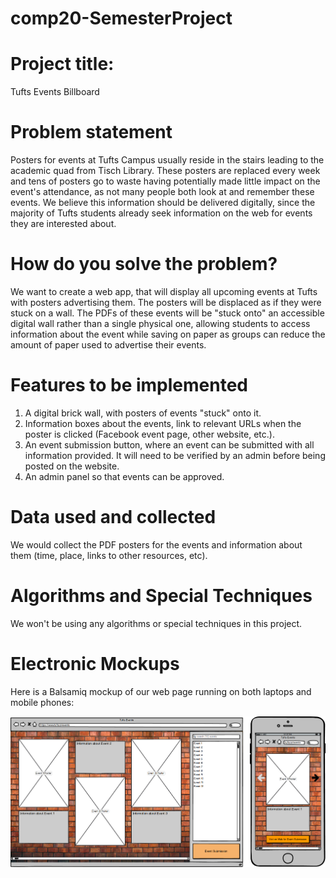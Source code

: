 # comp20-SemesterProject

Project title:
====================
Tufts Events Billboard

Problem statement
====================
Posters for events at Tufts Campus usually reside in the stairs leading to the academic quad from Tisch Library. These posters are replaced every week and tens of posters go to waste having potentially made little impact on the event's attendance, as not many people both look at and remember these events. We believe this information should be delivered digitally, since the majority of Tufts students already seek information on the web for events they are interested about.

How do you solve the problem?
====================
We want to create a web app, that will display all upcoming events at Tufts with posters advertising them. The posters will be displaced as if they were stuck on a wall. The PDFs of these events will be "stuck onto" an accessible digital wall rather than a single physical one, allowing students to access information about the event while saving on paper as groups can reduce the amount of paper used to advertise their events.

Features to be implemented 
====================
1. A digital brick wall, with posters of events "stuck" onto it.
2. Information boxes about the events, link to relevant URLs when the poster is clicked (Facebook event page, other website, etc.).
3. An event submission button, where an event can be submitted with all information provided. It will need to be verified by an admin before being posted on the website.
4. An admin panel so that events can be approved.

Data used and collected
====================
We would collect the PDF posters for the events and information about them (time, place, links to other resources, etc).

Algorithms and Special Techniques
====================
We won't be using any algorithms or special techniques in this project.

Electronic Mockups
====================
Here is a Balsamiq mockup of our web page running on both laptops and mobile phones:

![Wireframe of our app running on laptop and a mobile phone](images/wireframe.png)